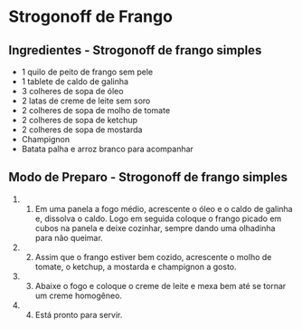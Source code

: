 # Strogonoff de Frango

## Ingredientes - Strogonoff de frango simples

- 1 quilo de peito de frango sem pele
- 1 tablete de caldo de galinha
- 3 colheres de sopa de óleo
- 2 latas de creme de leite sem soro
- 2 colheres de sopa de molho de tomate
- 2 colheres de sopa de ketchup
- 2 colheres de sopa de mostarda
- Champignon
- Batata palha e arroz branco para acompanhar



## Modo de Preparo - Strogonoff de frango simples

1. 1. Em uma panela a fogo médio, acrescente o óleo e o caldo de galinha e, dissolva o caldo. Logo em seguida coloque o frango picado em cubos na panela e deixe cozinhar, sempre dando uma olhadinha para não queimar.
2. 2. Assim que o frango estiver bem cozido, acrescente o molho de tomate, o ketchup, a mostarda e champignon a gosto.
3. 3. Abaixe o fogo e coloque o creme de leite e mexa bem até se tornar um creme homogêneo.
4. 4. Está pronto para servir.